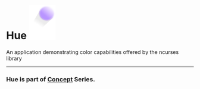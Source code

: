 # Hue  <img src="Logo.png" width="70" />
An application demonstrating color capabilities offered by the ncurses library 

---
### Hue is part of [Concept](https://github.com/azimex/Concept) Series.
